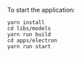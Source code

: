 To start the application:

```
yarn install
cd libs/models
yarn run build
cd apps/electron
yarn run start
```
